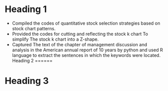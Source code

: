 



Heading 1
======
* Compiled the codes of quantitative stock selection strategies based on stock chart patterns.
* Provided the codes for cutting and reflecting the stock k chart To simplify The stock k chart into a Z-shape.
* Captured The text of the chapter of management discussion and analysis in the American annual report of 10 years by python and used R language to extract the 
  sentences in which the keywords were located.
Heading 2
======

Heading 3
======
